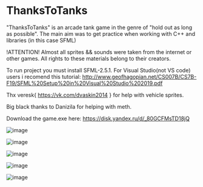 # ThanksToTanks
"ThanksToTanks" is an arcade tank game in the genre of "hold out as long as possible". The main aim was to get practice when working with C++ and libraries (in this case SFML)

!ATTENTION! Almost all sprites && sounds were taken from the internet or other games. All rights to these materials belong to their creators.

To run project you must install SFML-2.5.1. For Visual Studio(not VS code) users i recomend this tutorial: http://www.geofhagopian.net/CS007B/CS7B-F19/SFML%20Setup%20in%20Visual%20Studio%202019.pdf

Thx veresk{ https://vk.com/dvaskin2014 } for help with vehicle sprites. 

Big black thanks to Danizila for helping with meth.

Download the game.exe here: https://disk.yandex.ru/d/_80GCFMsTD18jQ

![image](https://user-images.githubusercontent.com/110718745/183285859-3ba740d0-1dda-452f-9b86-0db0772bcb8d.png)

![image](https://user-images.githubusercontent.com/110718745/183286098-c7eb148d-7c47-4177-9b05-cbf0b1985b1a.png)

![image](https://user-images.githubusercontent.com/110718745/183286142-f742cb8d-2806-4744-afa7-19c3b30a49c3.png)

![image](https://user-images.githubusercontent.com/110718745/183286418-8a81aaff-3395-4304-8db3-f71ef504ccaa.png)

![image](https://user-images.githubusercontent.com/110718745/183286461-12d07fa6-0ba2-472f-9a4f-60f82fafaa26.png)
